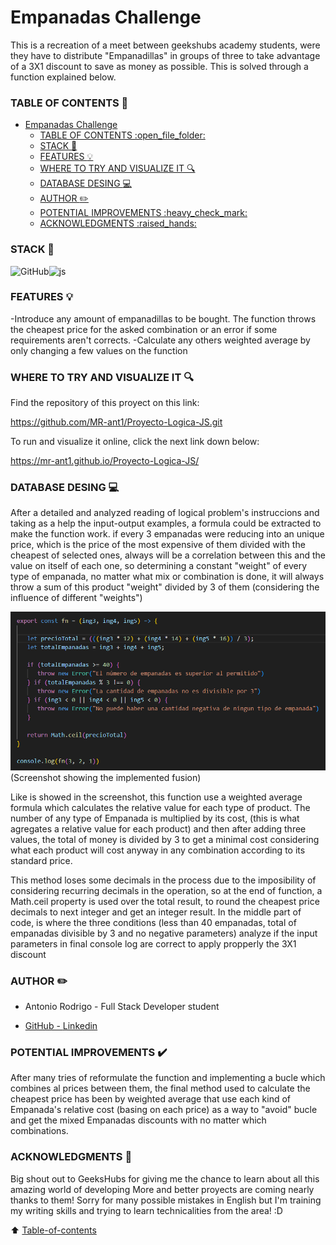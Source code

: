 # Empanadas Challenge
This is a recreation of a meet between geekshubs academy students, were they have to distribute "Empanadillas" in groups of three to take advantage of a 3X1 discount to save as money as possible. This is solved through a function explained below.

### TABLE OF CONTENTS :open_file_folder: 
- [Empanadas Challenge](#empanadas-challenge)
    - [TABLE OF CONTENTS :open\_file\_folder:](#table-of-contents-open_file_folder)
    - [STACK :wrench:](#stack-wrench)
    - [FEATURES :bulb:](#features-bulb)
    - [WHERE TO TRY AND VISUALIZE IT :mag:](#where-to-try-and-visualize-it-mag)
    - [DATABASE DESING :computer:](#database-desing-computer)
    - [AUTHOR :pencil2:](#author-pencil2)
    - [POTENTIAL IMPROVEMENTS :heavy\_check\_mark:](#potential-improvements-heavy_check_mark)
    - [ACKNOWLEDGMENTS :raised\_hands:](#acknowledgments-raised_hands)

### STACK :wrench:
<img src="https://img.shields.io/badge/GitHub-100000?style=for-the-badge&logo=github&logoColor=white" alt="GitHub" /><img src="https://img.shields.io/badge/JavaScript-F7DF1E?logo=javascript&logoColor=000&style=for-the-badge" alt="js"/>



### FEATURES :bulb:

-Introduce any amount of empanadillas to be bought. The function throws the cheapest price for the asked combination or an error if some requirements aren't corrects.
-Calculate any others weighted average by only changing a few values on the function

### WHERE TO TRY AND VISUALIZE IT :mag: 

Find the repository of this proyect on this link:

https://github.com/MR-ant1/Proyecto-Logica-JS.git

To run and visualize it online, click the next link down below:

https://mr-ant1.github.io/Proyecto-Logica-JS/
### DATABASE DESING :computer:

After a detailed and analyzed reading of logical problem's instruccions and taking as a help the input-output examples, a formula could be extracted to make the function work. if every 3 empanadas were reducing into an unique price, which is the price of the most expensive of them divided with the cheapest of selected ones, always will be a correlation between this and the value on itself of each one, so determining a constant "weight" of every type of empanada, no matter what mix or combination is done, it will always throw a sum of this product "weight" divided by 3 of them (considering the influence of different "weights")

![Screenshot](img/functionScreenshot.png)
(Screenshot showing the implemented fusion)


Like is showed in the screenshot, this function use a weighted average formula which calculates the relative value for each type of product. The number of any type of Empanada is multiplied by its cost, (this is what agregates a relative value for each product) and then after adding three values, the total of money is divided by 3 to get a minimal cost considering what each product will cost anyway in any combination according to its standard price. 

This method loses some decimals in the process due to the imposibility of considering recurring decimals in the operation, so at the end of function, a Math.ceil property is used over the total result, to round the cheapest price decimals to next integer and get an integer result.
In the middle part of code, is where the three conditions (less than 40 empanadas, total of empanadas divisible by 3 and no negative parameters) analyze if the input parameters in final console log are correct to apply propperly the 3X1 discount

### AUTHOR :pencil2:
- Antonio Rodrigo - Full Stack Developer student

- <a href="https://github.com/MR-ant1">GitHub - <a href="https://www.linkedin.com/in/antonio-rodrigo-camacho-306b60205?lipi=urn%3Ali%3Apage%3Ad_flagship3_profile_view_base_contact_details%3BbZw124AlRu2kGWtATXloag%3D%3D">Linkedin</a>

### POTENTIAL IMPROVEMENTS :heavy_check_mark: 

After many tries of reformulate the function and implementing a bucle which combines al prices between them, the final method used to calculate the cheapest price has been by weighted average that use each kind of Empanada's relative cost (basing on each price) as a way to "avoid" bucle and get the mixed Empanadas discounts with no matter which combinations.

### ACKNOWLEDGMENTS :raised_hands:

Big shout out to GeeksHubs for giving me the chance to learn about all this amazing world of developing
More and better proyects are coming nearly thanks to them!
Sorry for many possible mistakes in English but I'm training my writing skills and trying to learn technicalities from the area! :D

[def]: #Acknowledgments-

:arrow_up: [Table-of-contents](#table-of-contents-open_file_folder)